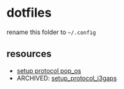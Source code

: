# dotfiles

rename this folder to `~/.config`

## resources

- [setup protocol pop_os](SETUP.md)
- ARCHIVED: [setup_protocol_i3gaps](ARCHIVED/i3gaps/SETUP.md)
